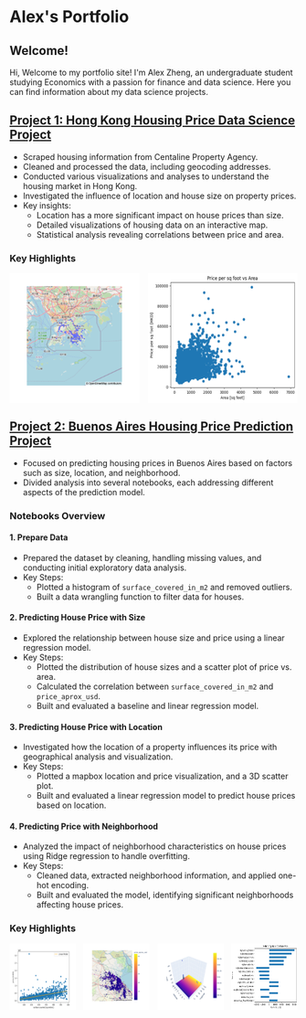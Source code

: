# Alex's Portfolio

## Welcome!

Hi, Welcome to my portfolio site! I'm Alex Zheng, an undergraduate student studying Economics with a passion for finance and data science. Here you can find information about my data science projects.

## [Project 1: Hong Kong Housing Price Data Science Project](https://github.com/alexzheng123/Hong-Kong-Housing-Price)
- Scraped housing information from Centaline Property Agency.
- Cleaned and processed the data, including geocoding addresses.
- Conducted various visualizations and analyses to understand the housing market in Hong Kong.
- Investigated the influence of location and house size on property prices.
- Key insights:
  - Location has a more significant impact on house prices than size.
  - Detailed visualizations of housing data on an interactive map.
  - Statistical analysis revealing correlations between price and area.

### Key Highlights

<div style="display: flex; justify-content: space-between;">
    <img src="images/project1/map_figure.png" alt="Geographical Distribution of Housing Prices" style="width: 45%;"/>
    <img src="images/project1/price_per_sq_foot_vs_area_scatter.png" alt="Price per Square Foot vs Area" style="width: 52%;"/>
</div>



## [Project 2: Buenos Aires Housing Price Prediction Project](https://github.com/alexzheng123/Buenos-Aires-Housing-Price)
- Focused on predicting housing prices in Buenos Aires based on factors such as size, location, and neighborhood.
- Divided analysis into several notebooks, each addressing different aspects of the prediction model.

### Notebooks Overview

#### 1. Prepare Data
- Prepared the dataset by cleaning, handling missing values, and conducting initial exploratory data analysis.
- Key Steps:
  - Plotted a histogram of `surface_covered_in_m2` and removed outliers.
  - Built a data wrangling function to filter data for houses.

#### 2. Predicting House Price with Size
- Explored the relationship between house size and price using a linear regression model.
- Key Steps:
  - Plotted the distribution of house sizes and a scatter plot of price vs. area.
  - Calculated the correlation between `surface_covered_in_m2` and `price_aprox_usd`.
  - Built and evaluated a baseline and linear regression model.

#### 3. Predicting House Price with Location
- Investigated how the location of a property influences its price with geographical analysis and visualization.
- Key Steps:
  - Plotted a mapbox location and price visualization, and a 3D scatter plot.
  - Built and evaluated a linear regression model to predict house prices based on location.

#### 4. Predicting Price with Neighborhood
- Analyzed the impact of neighborhood characteristics on house prices using Ridge regression to handle overfitting.
- Key Steps:
  - Cleaned data, extracted neighborhood information, and applied one-hot encoding.
  - Built and evaluated the model, identifying significant neighborhoods affecting house prices.

### Key Highlights

<div style="display: flex; justify-content: space-between;">
    <img src="images/project2/fig2.4_model_plot.png" alt="Linear Regression Model Plot" style="width: 23%;"/>
    <img src="images/project2/fig3.1_map.png" alt="Geographical Distribution of Housing Prices" style="width: 23%;"/>
    <img src="images/project2/fig3.3_3d.png" alt="3D Scatter Plot with Plane" style="width: 23%;"/>
    <img src="images/project2/fig4.1_feature_importance.png" alt="Feature Importance" style="width: 23%;"/>
</div>

